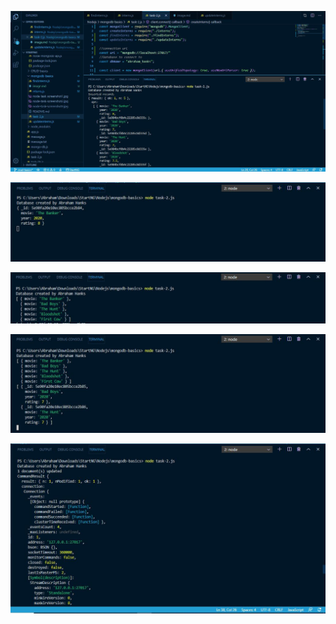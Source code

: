![](nodejs-task3-screenshot1.jpg)

![](nodejs-task3-screenshot2.jpg)

![](nodejs-task3-screenshot3.jpg)

![](nodejs-task3-screenshot4.jpg)

![](nodejs-task3-screenshot5.jpg)